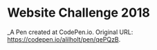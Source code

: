 # Website Challenge 2018
 _A Pen created at CodePen.io. Original URL: https://codepen.io/alilholt/pen/qePQzB.
 
